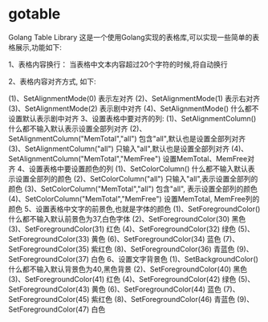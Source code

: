 # gotable
Golang Table Library
这是一个使用Golang实现的表格库,可以实现一些简单的表格展示,功能如下:

1、表格内容换行： 当表格中文本内容超过20个字符的时候,将自动换行

2、表格内容对齐方式, 如下:

(1)、SetAlignmentMode(0) 表示左对齐
(2)、SetAlignmentMode(1) 表示右对齐
(3)、SetAlignmentMode(2) 表示剧中对齐
(4)、SetAlignmentMode()  什么都不设置默认表示剧中对齐
3、设置表格中要对齐的列: 
(1)、SetAlignmentColumn()                       什么都不输入默认表示设置全部列对齐
(2)、SetAlignmentColumn("MemTotal","all")       包含"all",默认也是设置全部列对齐
(3)、SetAlignmentColumn("all")                  只输入"all",默认也是设置全部列对齐
(4)、SetAlignmentColumn("MemTotal","MemFree")   设置MemTotal、MemFree对齐
4、设置表格中要设置颜色的列
(1)、SetColorColumn()                           什么都不输入默认表示设置全部列的颜色
(2)、SetColorColumn("all")                      只输入"all",表示设置全部列的颜色
(3)、SetColorColumn("MemTotal","all")           包含"all", 表示设置全部列的颜色
(4)、SetColorColumn("MemTotal","MemFree")       设置MemTotal, MemFree列的颜色
5、设置表格中文字的前景色,也就是字体的颜色
(1)、SetForegroundColor()                       什么都不输入默认前景色为37,白色字体
(2)、SetForegroundColor(30)                     黑色
(3)、SetForegroundColor(31)                     红色
(4)、SetForegroundColor(32)                     绿色
(5)、SetForegroundColor(33)                     黄色
(6)、SetForegroundColor(34)                     蓝色
(7)、SetForegroundColor(35)                     紫红色
(8)、SetForegroundColor(36)                     青蓝色
(9)、SetForegroundColor(37)                     白色
6、设置文字背景色
(1)、SetBackgroundColor()                       什么都不输入默认背景色为40,黑色背景
(2)、SetForegroundColor(40)                     黑色
(3)、SetForegroundColor(41)                     红色
(4)、SetForegroundColor(42)                     绿色
(5)、SetForegroundColor(43)                     黄色
(6)、SetForegroundColor(44)                     蓝色
(7)、SetForegroundColor(45)                     紫红色
(8)、SetForegroundColor(46)                     青蓝色
(9)、SetForegroundColor(47)                     白色
